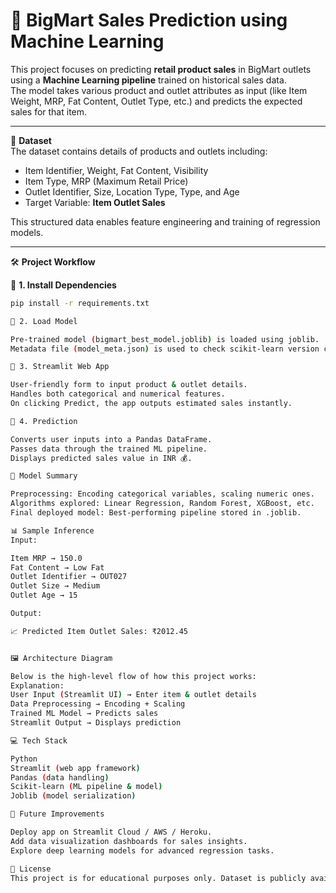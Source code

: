 # 🛒 BigMart Sales Prediction using Machine Learning  

This project focuses on predicting **retail product sales** in BigMart outlets using a **Machine Learning pipeline** trained on historical sales data.  
The model takes various product and outlet attributes as input (like Item Weight, MRP, Fat Content, Outlet Type, etc.) and predicts the expected sales for that item.  

---

📂 **Dataset**  
The dataset contains details of products and outlets including:  
- Item Identifier, Weight, Fat Content, Visibility  
- Item Type, MRP (Maximum Retail Price)  
- Outlet Identifier, Size, Location Type, Type, and Age  
- Target Variable: **Item Outlet Sales**  

This structured data enables feature engineering and training of regression models.  

---

🛠️ **Project Workflow**  

📌 **1. Install Dependencies**  
```bash
pip install -r requirements.txt

📌 2. Load Model

Pre-trained model (bigmart_best_model.joblib) is loaded using joblib.
Metadata file (model_meta.json) is used to check scikit-learn version compatibility.

📌 3. Streamlit Web App

User-friendly form to input product & outlet details.
Handles both categorical and numerical features.
On clicking Predict, the app outputs estimated sales instantly.

📌 4. Prediction

Converts user inputs into a Pandas DataFrame.
Passes data through the trained ML pipeline.
Displays predicted sales value in INR 💰.

🧠 Model Summary

Preprocessing: Encoding categorical variables, scaling numeric ones.
Algorithms explored: Linear Regression, Random Forest, XGBoost, etc.
Final deployed model: Best-performing pipeline stored in .joblib.

📊 Sample Inference
Input:

Item MRP → 150.0
Fat Content → Low Fat
Outlet Identifier → OUT027
Outlet Size → Medium
Outlet Age → 15

Output:

📈 Predicted Item Outlet Sales: ₹2012.45


🖼️ Architecture Diagram

Below is the high-level flow of how this project works:
Explanation:
User Input (Streamlit UI) → Enter item & outlet details
Data Preprocessing → Encoding + Scaling
Trained ML Model → Predicts sales
Streamlit Output → Displays prediction

💻 Tech Stack

Python
Streamlit (web app framework)
Pandas (data handling)
Scikit-learn (ML pipeline & model)
Joblib (model serialization)

🙌 Future Improvements

Deploy app on Streamlit Cloud / AWS / Heroku.
Add data visualization dashboards for sales insights.
Explore deep learning models for advanced regression tasks.

📁 License
This project is for educational purposes only. Dataset is publicly available under its respective license.
